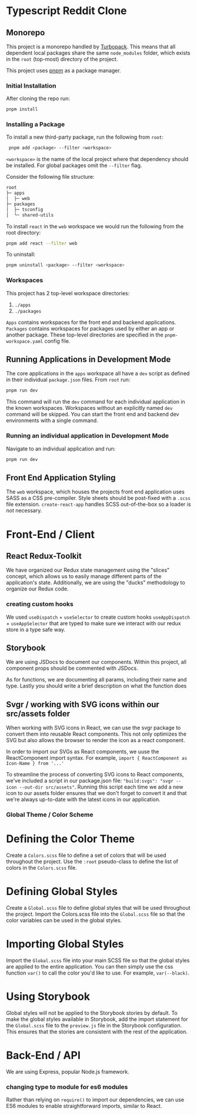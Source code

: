 # Typescript Reddit Clone

## Monorepo

This project is a monorepo handled by [Turbopack](https://turbo.build/). This means that all dependent local packages share the same `node_modules` folder, which exists in the `root` (top-most) directory of the project.

This project uses [pnpm](https://pnpm.io/) as a package manager.

### Initial Installation

After cloning the repo run:

```bash
pnpm install
```

### Installing a Package

To install a new third-party package, run the following from `root`:

```bash
 pnpm add <package> --filter <workspace>
```

`<workspace>` is the name of the local project where that dependency should be installed. For global packages omit the `--filter` flag.

Consider the following file structure:

```txt
root
├─ apps
│  ├─ web
├─ packages
│  ├─ tsconfig
│  └─ shared-utils
```

To install `react` in the `web` workspace we would run the following from the root directory:

```bash
pnpm add react --filter web
```

To uninstall:

```bash
pnpm uninstall <package> --filter <workspace>
```

### Workspaces

This project has 2 top-level workspace directories:

1. `./apps`
2. `./packages`

`Apps` contains workspaces for the front end and backend applications. `Packages` contains workspaces for packages used by either an app or another package. These top-level directories are specified in the `pnpm-workspace.yaml` config file.

## Running Applications in Development Mode

The core applications in the `apps` workspace all have a `dev` script as defined in their individual `package.json` files. From `root` run:

```bash
pnpm run dev
```

This command will run the `dev` command for each individual application in the known workspaces. Workspaces without an explicitly named `dev` command will be skipped. You can start the front end and backend dev environments with a single command.

### Running an individual application in Development Mode

Navigate to an individual application and run:

```bash
pnpm run dev
```

## Front End Application Styling

The `web` workspace, which houses the projects front end application uses SASS as a CSS pre-compiler. Style sheets should be post-fixed with a `.scss` file extension. `create-react-app` handles SCSS out-of-the-box so a loader is not necessary.

# Front-End / Client

## React Redux-Toolkit

We have organized our Redux state management using the "slices" concept, which allows us to easily manage different parts of the application's state. Additionally, we are using the "ducks" methodology to organize our Redux code.

### creating custom hooks

We used `useDispatch` + `useSelector` to create custom hooks `useAppDispatch` + `useAppSelector` that are typed to make sure we interact with our redux store in a type safe way.

## Storybook

We are using JSDocs to document our components. Within this project, all component props should be commented with JSDocs.

As for functions, we are documenting all params, including their name and type. Lastly you should write a brief description on what the function does

## Svgr / working with SVG icons within our src/assets folder

When working with SVG icons in React, we can use the svgr package to convert them into reusable React components. This not only optimizes the SVG but also allows the browser to render the icon as a react component.

In order to import our SVGs as React components, we uuse the ReactComponent import syntax. For example, `import { ReactComponent as Icon-Name } from '...'`

To streamline the process of converting SVG icons to React components, we've included a script in our package.json file: `"build:svgs": "svgr --icon --out-dir src/assets"`. Running this script each time we add a new icon to our assets folder ensures that we don't forget to convert it and that we're always up-to-date with the latest icons in our application.

### Global Theme / Color Scheme

# Defining the Color Theme

Create a `Colors.scss` file to define a set of colors that will be used throughout the project. Use the `:root` pseudo-class to define the list of colors in the `Colors.scss` file.

# Defining Global Styles

Create a `Global.scss` file to define global styles that will be used throughout the project. Import the Colors.scss file into the `Global.scss` file so that the color variables can be used in the global styles.

# Importing Global Styles

Import the `Global.scss` file into your main SCSS file so that the global styles are applied to the entire application. You can then simply use the css function `var()` to call the color you'd like to use. For example, `var(--black)`.

# Using Storybook

Global styles will not be applied to the Storybook stories by default.
To make the global styles available in Storybook, add the import statement for the `Global.scss` file to the `preview.js` file in the Storybook configuration. This ensures that the stories are consistent with the rest of the application.

# Back-End / API

We are using Express, popular Node.js framework.

### changing type to module for es6 modules

Rather than relying on `require()` to import our dependencies, we can use ES6 modules to enable straightforward imports, similar to React.
